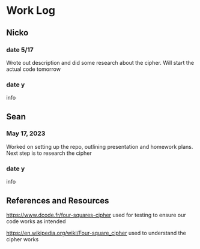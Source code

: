 # Work Log

## Nicko

### date 5/17

Wrote out description and did some research about the cipher. Will start the actual code tomorrow

### date y

info


## Sean

### May 17, 2023

Worked on setting up the repo, outlining presentation and homework plans. Next step is to research the cipher

### date y

info

## References and Resources

https://www.dcode.fr/four-squares-cipher
used for testing to ensure our code works as intended

https://en.wikipedia.org/wiki/Four-square_cipher
used to understand the cipher works
